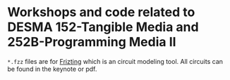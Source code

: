# Workshops and code related to DESMA 152-Tangible Media and 252B-Programming Media II

`*.fzz` files are for [Frizting](https://fritzing.org/) which is an circuit modeling tool. All circuits can be found in the keynote or pdf.